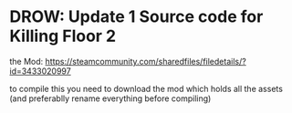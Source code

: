 # DROW: Update 1 Source code for Killing Floor 2

the Mod: https://steamcommunity.com/sharedfiles/filedetails/?id=3433020997

to compile this you need to download the mod which holds all the assets (and preferablly rename everything before compiling)
